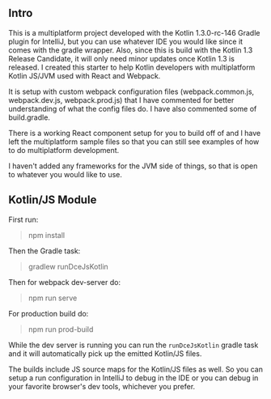 
## Intro

This is a multiplatform project developed with the Kotlin 1.3.0-rc-146 Gradle plugin for IntelliJ, but you can use whatever IDE you would like since it comes with the gradle wrapper. Also, since this is build with the Kotlin 1.3 Release Candidate, it will only need minor updates once Kotlin 1.3 is released. I created this starter to help Kotlin developers with multiplatform Kotlin JS/JVM used with React and Webpack.

It is setup with custom webpack configuration files (webpack.common.js, webpack.dev.js, webpack.prod.js) that I have commented for better understanding of what the config files do. I have also commented some of build.gradle.

There is a working React component setup for you to build off of and I have left the multiplatform sample files so that you can still see examples of how to do multiplatform development.

I haven't added any frameworks for the JVM side of things, so that is open to whatever you would like to use.

## Kotlin/JS Module

First run:
> npm install

Then the Gradle task:
> gradlew runDceJsKotlin

Then for webpack dev-server do:
> npm run serve

For production build do:
> npm run prod-build

While the dev server is running you can run the `runDceJsKotlin` gradle task and it will automatically pick up the emitted Kotlin/JS files.

The builds include JS source maps for the Kotlin/JS files as well. So you can setup a run configuration in IntelliJ to debug in the IDE or you can debug in your favorite browser's dev tools, whichever you prefer.